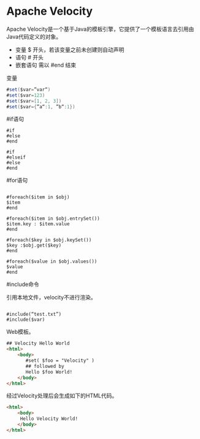 # Apache Velocity

Apache Velocity是一个基于Java的模板引擎，它提供了一个模板语言去引用由Java代码定义的对象。

- 变量 $ 开头，若该变量之前未创建则自动声明
- 语句 # 开头
- 嵌套语句 需以 #end 结束

变量

```java
#set($var=”var“)
#set($var=123)
#set($var=[1, 2, 3])
#set($var={”a“:1, ”b“:1})

```

\#if语句

```
#if
#else
#end

#if
#elseif
#else
#end

```

\#for语句

```

#foreach($item in $obj)
$item
#end

#foreach($item in $obj.entrySet())
$item.key : $item.value
#end

#foreach($key in $obj.keySet())
$key :$obj.get($key)
#end

#foreach($value in $obj.values())
$value
#end

```

\#include命令

引用本地文件，velocity不进行渲染。

```

#include(“test.txt”)
#include($var)

```

Web模板。

```html
## Velocity Hello World
<html>
    <body>
       #set( $foo = "Velocity" )
       ## followed by
       Hello $foo World!
    </body>
</html>
```

经过Velocity处理后会生成如下的HTML代码。

```html
<html>
    <body>
     Hello Velocity World!
    </body>
</html>
```

